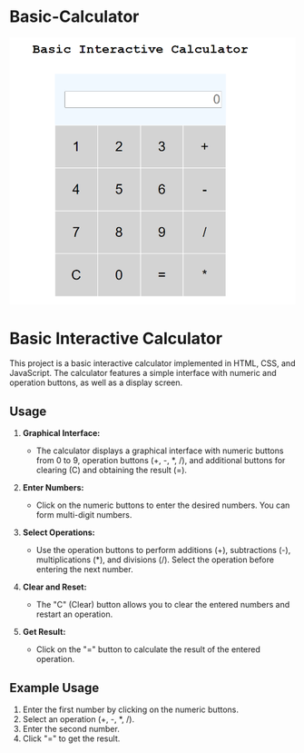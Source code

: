 # Basic-Calculator
![Texto Alternativo](https://github.com/mrZabala/Basic-Calculator/blob/main/BasicInteractiveCalculator.png)
# Basic Interactive Calculator

This project is a basic interactive calculator implemented in HTML, CSS, and JavaScript. The calculator features a simple interface with numeric and operation buttons, as well as a display screen.

## Usage

1. **Graphical Interface:**
   - The calculator displays a graphical interface with numeric buttons from 0 to 9, operation buttons (+, -, *, /), and additional buttons for clearing (C) and obtaining the result (=).

2. **Enter Numbers:**
   - Click on the numeric buttons to enter the desired numbers. You can form multi-digit numbers.

3. **Select Operations:**
   - Use the operation buttons to perform additions (+), subtractions (-), multiplications (*), and divisions (/). Select the operation before entering the next number.

4. **Clear and Reset:**
   - The "C" (Clear) button allows you to clear the entered numbers and restart an operation.

5. **Get Result:**
   - Click on the "=" button to calculate the result of the entered operation.

## Example Usage

1. Enter the first number by clicking on the numeric buttons.
2. Select an operation (+, -, *, /).
3. Enter the second number.
4. Click "=" to get the result.

